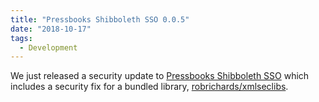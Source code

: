 ```yaml
---
title: "Pressbooks Shibboleth SSO 0.0.5"
date: "2018-10-17"
tags: 
  - Development
---
```


We just released a security update to [Pressbooks Shibboleth SSO](https://github.com/pressbooks/pressbooks-shibboleth-sso/releases/0.0.5) which includes a security fix for a bundled library, [robrichards/xmlseclibs](https://github.com/robrichards/xmlseclibs).
